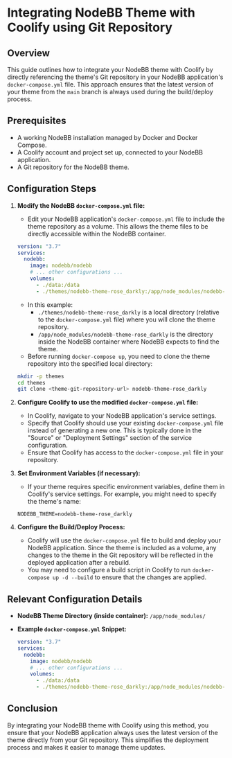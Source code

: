 # Integrating NodeBB Theme with Coolify using Git Repository

## Overview

This guide outlines how to integrate your NodeBB theme with Coolify by directly referencing the theme's Git repository in your NodeBB application's `docker-compose.yml` file. This approach ensures that the latest version of your theme from the `main` branch is always used during the build/deploy process.

## Prerequisites

*   A working NodeBB installation managed by Docker and Docker Compose.
*   A Coolify account and project set up, connected to your NodeBB application.
*   A Git repository for the NodeBB theme.

## Configuration Steps

1.  **Modify the NodeBB `docker-compose.yml` file:**

    *   Edit your NodeBB application's `docker-compose.yml` file to include the theme repository as a volume. This allows the theme files to be directly accessible within the NodeBB container.

    ```yaml
    version: "3.7"
    services:
      nodebb:
        image: nodebb/nodebb
        # ... other configurations ...
        volumes:
          - ./data:/data
          - ./themes/nodebb-theme-rose_darkly:/app/node_modules/nodebb-theme-rose_darkly # Mount the theme
    ```

    *   In this example:
        *   `./themes/nodebb-theme-rose_darkly` is a local directory (relative to the `docker-compose.yml` file) where you will clone the theme repository.
        *   `/app/node_modules/nodebb-theme-rose_darkly` is the directory inside the NodeBB container where NodeBB expects to find the theme.
    *   Before running `docker-compose up`, you need to clone the theme repository into the specified local directory:

    ```bash
    mkdir -p themes
    cd themes
    git clone <theme-git-repository-url> nodebb-theme-rose_darkly
    ```

2.  **Configure Coolify to use the modified `docker-compose.yml` file:**

    *   In Coolify, navigate to your NodeBB application's service settings.
    *   Specify that Coolify should use your existing `docker-compose.yml` file instead of generating a new one.  This is typically done in the "Source" or "Deployment Settings" section of the service configuration.
    *   Ensure that Coolify has access to the `docker-compose.yml` file in your repository.

3.  **Set Environment Variables (if necessary):**

    *   If your theme requires specific environment variables, define them in Coolify's service settings.  For example, you might need to specify the theme's name:

    ```
    NODEBB_THEME=nodebb-theme-rose_darkly
    ```

4.  **Configure the Build/Deploy Process:**

    *   Coolify will use the `docker-compose.yml` file to build and deploy your NodeBB application.  Since the theme is included as a volume, any changes to the theme in the Git repository will be reflected in the deployed application after a rebuild.
    *   You may need to configure a build script in Coolify to run `docker-compose up -d --build` to ensure that the changes are applied.

## Relevant Configuration Details

*   **NodeBB Theme Directory (inside container):** `/app/node_modules/`
*   **Example `docker-compose.yml` Snippet:**

    ```yaml
    version: "3.7"
    services:
      nodebb:
        image: nodebb/nodebb
        # ... other configurations ...
        volumes:
          - ./data:/data
          - ./themes/nodebb-theme-rose_darkly:/app/node_modules/nodebb-theme-rose_darkly
    ```

## Conclusion

By integrating your NodeBB theme with Coolify using this method, you ensure that your NodeBB application always uses the latest version of the theme directly from your Git repository. This simplifies the deployment process and makes it easier to manage theme updates.